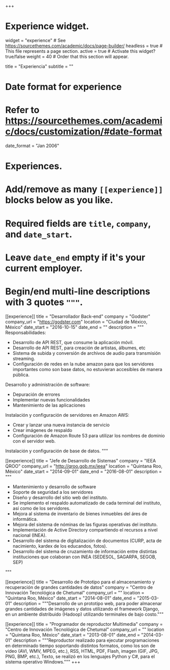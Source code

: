 +++
# Experience widget.
widget = "experience"  # See https://sourcethemes.com/academic/docs/page-builder/
headless = true  # This file represents a page section.
active = true  # Activate this widget? true/false
weight = 40  # Order that this section will appear.

title = "Experiencia"
subtitle = ""

# Date format for experience
#   Refer to https://sourcethemes.com/academic/docs/customization/#date-format
date_format = "Jan 2006"

# Experiences.
#   Add/remove as many `[[experience]]` blocks below as you like.
#   Required fields are `title`, `company`, and `date_start`.
#   Leave `date_end` empty if it's your current employer.
#   Begin/end multi-line descriptions with 3 quotes `"""`.
[[experience]]
  title = "Desarrollador Back-end"
  company = "Godster"
  company_url = "https://godster.com"
  location = "Ciudad de México, México"
  date_start = "2016-10-15"
  date_end = ""
  description = """
  Responsabilidades:
  
  * Desarrollo de API REST, que consume la aplicación móvil.
  * Desarrollo de API REST, para creación de artistas, álbumes, etc
  * Sistema de subida y conversión de archivos de audio para transmisión streaming.
  * Configuración de redes en la nube amazon para que los servidores importantes como son base datos, no estuvieran accesibles de manera pública.
  
  Desarrollo y administración de software:
  
  * Depuración de errores
  * Implementar nuevas funcionalidades
  * Mantenimiento de las aplicaciones
  
  Instalación y configuración de servidores en Amazon AWS:
  
  * Crear y lanzar una nueva instancia de servicio
  *	Crear imágenes de respaldo
  * Configuración de Amazon Route 53 para utilizar los nombres de dominio con el servidor web.
  
  Instalación y configuración de base de datos.
  """

[[experience]]
  title = "Jefe de Desarrollo de Sistemas"
  company = "IEEA QROO"
  company_url = "http://qroo.gob.mx/ieea"
  location = "Quintana Roo, México"
  date_start = "2014-09-01"
  date_end = "2016-08-01"
  description = """
  * Mantenimiento y desarrollo de software
  * Soporte de seguridad a los servidores
  *	Diseño y desarrollo del sitio web del instituto.
  * Se implemento el respaldo automatizado de cada terminal del instituto, así como de los servidores.
  * Mejora al sistema de inventario de bienes inmuebles del áres de informática.
  * Mejora del sistema de nóminas de las figuras operativas del instituto.
  * Implementación de Active Directory compartiendo el recursos a nivel nacional (INEA).
  * Desarrollo del sistema de digitalización de documentos (CURP, acta de nacimiento, kardex de los educandos, fotos).
  * Desarrollo del sistema de cruzamiento de información entre distintas instituciones que colaboran con INEA (SEDESOL, SAGARPA, SEGOB, SEP)

  """

[[experience]]
  title = "Desarrollo de Prototipo para el almacenamiento y recuperación de grandes cantidades de datos"
  company = "Centro de Innovación Tecnológica de Chetumal"
  company_url = ""
  location = "Quintana Roo, México"
  date_start = "2014-08-01"
  date_end = "2015-03-01"
  description = """Desarrollo de un prototipo web, para poder almacenar grandes cantidades de imágenes y datos utilizando el framework Django, en un ambiente distribuido (Hadoop) utilizando terminales de bajo costo."""
  
[[experience]]
  title = "Programador de reproductor Multimedia"
  company = "Centro de Innovación Tecnológica de Chetumal"
  company_url = ""
  location = "Quintana Roo, México"
  date_start = "2013-08-01"
  date_end = "2014-03-01"
  description = """Reproductor realizado para ejecutar programaciones en determinado tiempo soportando distintos formatos, como los son de video (AVI, WMV, MPEG, etc.), RSS, HTML, PDF, Flash, imagen (GIF, JPG, PNG, BMP, etc.), Texto, se realizó en los lenguajes Python y C#, para el sistema operativo Windows."""
+++
